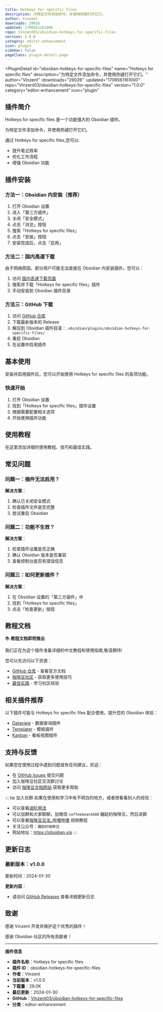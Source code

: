 ```yaml
---
title: Hotkeys for specific files
description: 为特定文件添加命令，并使用热键打开它们。
author: Vinzent
downloads: 29026
updated: 1706561161000
repo: Vinzent03/obsidian-hotkeys-for-specific-files
version: 1.0.0
category: editor-enhancement
icon: plugin
sidebar: false
pageClass: plugin-detail-page
---
```


<PluginDetail
  id="obsidian-hotkeys-for-specific-files"
  name="Hotkeys for specific files"
  description="为特定文件添加命令，并使用热键打开它们。"
  author="Vinzent"
  :downloads="29026"
  :updated="1706561161000"
  repo="Vinzent03/obsidian-hotkeys-for-specific-files"
  version="1.0.0"
  category="editor-enhancement"
  icon="plugin"
>

<!-- AUTO_GENERATED_START -->
## 插件简介

Hotkeys for specific files 是一个功能强大的 Obsidian 插件。

为特定文件添加命令，并使用热键打开它们。

通过 Hotkeys for specific files,您可以:

- 提升笔记效率
- 优化工作流程
- 增强 Obsidian 功能

<!-- AUTO_GENERATED_END -->

<!-- AUTO_GENERATED_START -->
## 插件安装

### 方法一：Obsidian 内安装（推荐）

1. 打开 Obsidian 设置
2. 进入「第三方插件」
3. 关闭「安全模式」
4. 点击「浏览」按钮
5. 搜索「Hotkeys for specific files」
6. 点击「安装」按钮
7. 安装完成后，点击「启用」

### 方法二：国内高速下载

由于网络原因，部分用户可能无法直接在 Obsidian 内安装插件。您可以：

1. 访问 [国内高速下载页面](/zh/documentation/obsidian-plugins-download.html)
2. 搜索并下载「Hotkeys for specific files」插件
3. 手动安装到 Obsidian 插件目录

### 方法三：GitHub 下载

1. 访问 [GitHub 仓库](https://github.com/Vinzent03/obsidian-hotkeys-for-specific-files)
2. 下载最新版本的 Release
3. 解压到 Obsidian 插件目录：`.obsidian/plugins/obsidian-hotkeys-for-specific-files/`
4. 重启 Obsidian
5. 在设置中启用插件

## 基本使用

安装并启用插件后，您可以开始使用 Hotkeys for specific files 的各项功能。

### 快速开始

1. 打开 Obsidian 设置
2. 找到「Hotkeys for specific files」插件设置
3. 根据需要配置相关选项
4. 开始使用插件功能

<!-- AUTO_GENERATED_END -->

<!-- CUSTOM_CONTENT_START:tutorial -->
## 使用教程

在这里添加详细的使用教程、技巧和最佳实践。

<!-- CUSTOM_CONTENT_END:tutorial -->

<!-- SHARED_CONTENT_START -->
## 常见问题

### 问题一：插件无法启用？

**解决方案**：
1. 确认已关闭安全模式
2. 检查插件文件是否完整
3. 尝试重启 Obsidian

### 问题二：功能不生效？

**解决方案**：
1. 检查插件设置是否正确
2. 确认 Obsidian 版本是否兼容
3. 查看控制台是否有错误信息

### 问题三：如何更新插件？

**解决方案**：
1. 在 Obsidian 设置的「第三方插件」中
2. 找到「Hotkeys for specific files」
3. 点击「检查更新」按钮

## 教程文档

📚 **教程文档即将推出**

我们正在为这个插件准备详细的中文教程和使用指南,敬请期待!

您可以先访问以下资源：
- [GitHub 仓库](https://github.com/Vinzent03/obsidian-hotkeys-for-specific-files) - 查看官方文档
- [咖啡豆社区](/zh/bases/) - 获取更多使用技巧
- [最佳实践](/zh/best-practices/) - 学习社区经验

## 相关插件推荐

以下插件可能与 Hotkeys for specific files 配合使用，提升您的 Obsidian 体验：

- [Dataview](/zh/plugins/dataview.html) - 数据查询插件
- [Templater](/zh/plugins/templater-obsidian.html) - 模板插件
- [Kanban](/zh/plugins/obsidian-kanban.html) - 看板视图插件

## 支持与反馈

如果您在使用过程中遇到问题或有任何建议，欢迎：

- 在 [GitHub Issues](https://github.com/Vinzent03/obsidian-hotkeys-for-specific-files/issues) 提交问题
- 加入咖啡豆社区交流群讨论
- 访问 [咖啡豆文档网站](https://obsidian.vip) 获取更多帮助

::: tip 加入社群
如果在使用和学习中有不明白的地方，或者想看看别人的经验：
- 可以查看[进阶用法](/zh/advanced)
- 可以加群和大家聊聊，加微信 `coffeebean1688` 蹦跶的咖啡豆，然后进群
- 可以查看[咖啡豆豆龙_哔哩哔哩](https://space.bilibili.com/618777356) 视频教程
- 关注公众号：`蹦跶的咖啡豆`
- 网站地址：https://obsidian.vip
:::
<!-- SHARED_CONTENT_END -->

<!-- AUTO_GENERATED_START -->
## 更新日志

### 最新版本：v1.0.0

更新时间：2024-01-30

**更新内容**：
- 请访问 [GitHub Releases](https://github.com/Vinzent03/obsidian-hotkeys-for-specific-files/releases) 查看详细更新日志

## 致谢

感谢 Vinzent 开发并维护这个优秀的插件！

感谢 Obsidian 社区的所有贡献者！

---

**插件信息**
- **插件名称**：Hotkeys for specific files
- **插件 ID**：obsidian-hotkeys-for-specific-files
- **作者**：Vinzent
- **当前版本**：v1.0.0
- **下载量**：29.0K
- **最后更新**：2024-01-30
- **GitHub**：[Vinzent03/obsidian-hotkeys-for-specific-files](https://github.com/Vinzent03/obsidian-hotkeys-for-specific-files)
- **分类**：editor-enhancement
<!-- AUTO_GENERATED_END -->

</PluginDetail>


